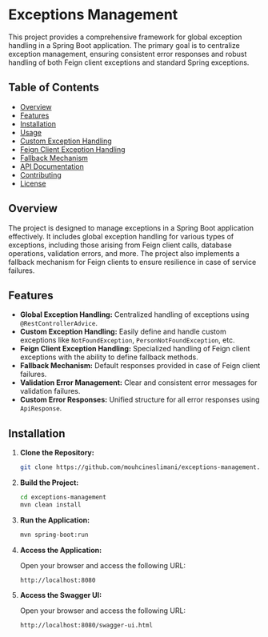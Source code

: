# Exceptions Management

This project provides a comprehensive framework for global exception handling in a Spring Boot application. The primary goal is to centralize exception management, ensuring consistent error responses and robust handling of both Feign client exceptions and standard Spring exceptions.

## Table of Contents

- [Overview](#overview)
- [Features](#features)
- [Installation](#installation)
- [Usage](#usage)
- [Custom Exception Handling](#custom-exception-handling)
- [Feign Client Exception Handling](#feign-client-exception-handling)
- [Fallback Mechanism](#fallback-mechanism)
- [API Documentation](#api-documentation)
- [Contributing](#contributing)
- [License](#license)

## Overview

The project is designed to manage exceptions in a Spring Boot application effectively. It includes global exception handling for various types of exceptions, including those arising from Feign client calls, database operations, validation errors, and more. The project also implements a fallback mechanism for Feign clients to ensure resilience in case of service failures.

## Features

- **Global Exception Handling:** Centralized handling of exceptions using `@RestControllerAdvice`.
- **Custom Exception Handling:** Easily define and handle custom exceptions like `NotFoundException`, `PersonNotFoundException`, etc.
- **Feign Client Exception Handling:** Specialized handling of Feign client exceptions with the ability to define fallback methods.
- **Fallback Mechanism:** Default responses provided in case of Feign client failures.
- **Validation Error Management:** Clear and consistent error messages for validation failures.
- **Custom Error Responses:** Unified structure for all error responses using `ApiResponse`.

## Installation

1. **Clone the Repository:**

   ```bash
   git clone https://github.com/mouhcineslimani/exceptions-management.git
    ```
2. **Build the Project:**

   ```bash
   cd exceptions-management
   mvn clean install
   ```
3. **Run the Application:**

   ```bash
   mvn spring-boot:run
   ```
4. **Access the Application:**

   Open your browser and access the following URL:

   ```
   http://localhost:8080
   ```
5. **Access the Swagger UI:**

   Open your browser and access the following URL:

   ```
   http://localhost:8080/swagger-ui.html
   ```